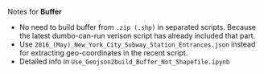 Notes for **Buffer**

- No need to build buffer from `.zip (.shp)` in separated scripts. Because the latest dumbo-can-run verison script has already included that part.
- Use `2016_(May)_New_York_City_Subway_Station_Entrances.json` instead for extracting geo-coordinates in the recent script.
- Detailed info in `Use_Geojson2build_Buffer_Not_Shapefile.ipynb`

